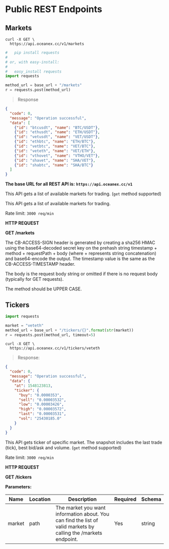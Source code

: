 # Public REST Endpoints

## Markets

```shell
curl -X GET \
  https://api.oceanex.cc/v1/markets
```

```python
#   pip install requests
#
# or, with easy-install:
#
#   easy_install requests
import requests

method_url = base_url + "/markets"
r = requests.post(method_url)
```

> Response

```json
{
  "code": 0,
  "message": "Operation successful",
  "data": [
    {"id": "btcusdt", "name": "BTC/USDT"},
    {"id": "ethusdt", "name": "ETH/USDT"},
    {"id": "vetusdt", "name": "VET/USDT"},
    {"id": "ethbtc", "name": "ETH/BTC"},
    {"id": "vetbtc", "name": "VET/BTC"},
    {"id": "veteth", "name": "VET/ETH"},
    {"id": "vthovet", "name": "VTHO/VET"},
    {"id": "shavet", "name": "SHA/VET"},
    {"id": "shabtc", "name": "SHA/BTC"}
  ]
}
```

**The base URL for all REST API is:**
**`https://api.oceanex.cc/v1`**

This API gets a list of available markets for trading. (`get` method supported)




This API gets a list of available markets for trading.

Rate limit: `3000 req/min`

**HTTP REQUEST**

**GET /markets**

The CB-ACCESS-SIGN header is generated by creating a sha256 HMAC using the base64-decoded secret key on the prehash string timestamp + method + requestPath + body (where + represents string concatenation) and base64-encode the output. The timestamp value is the same as the CB-ACCESS-TIMESTAMP header.

The body is the request body string or omitted if there is no request body (typically for GET requests).

The method should be UPPER CASE.

## Tickers

```python
import requests

market = "veteth"
method_url = base_url + "/tickers/{}".format(str(market))
r = requests.post(method_url, timeout=5)
```

```shell
curl -X GET \
  https://api.oceanex.cc/v1/tickers/veteth
```

> Response:

```json
{
  "code": 0,
  "message": "Operation successful",
  "data": {
    "at": 1548123813,
    "ticker": {
      "buy": "0.0000353",
      "sell": "0.00003532",
      "low": "0.00003426",
      "high": "0.00003572",
      "last": "0.00003531",
      "vol": "25430185.0"
    }
  }
}
```

This API gets ticker of specific market.  The snapshot includes the last trade (tick), best bid/ask and volume. (`get` method supported)

Rate limit: `3000 req/min`

**HTTP REQUEST**

**GET /tickers**

**Parameters:**

| Name | Location | Description | Required | Schema |
|----------|----------|--------------------------------------------------------|--------|-------|
| market | path | The market you want information about. You can find the list of valid markets by calling the /markets endpoint. | Yes | string |
